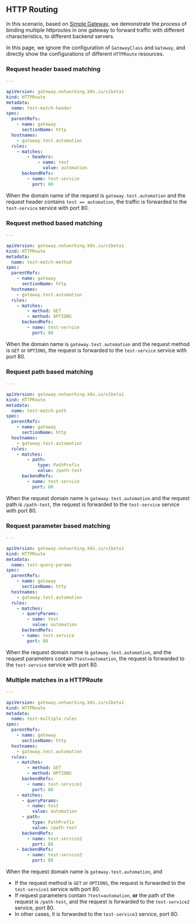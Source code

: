 ## HTTP Routing

In this scenario, based on [Simple Gateway](./simple-gateway.md), we demonstrate the process of binding multiple httproutes in one gateway to forward traffic with different characteristics, to different backend servers.

In this page, we ignore the configuration of `GatewayClass` and `Gateway`, and directly show the configurations of different `HTTPRoute` resources.

### Request header based matching

```yaml
---

apiVersion: gateway.networking.k8s.io/v1beta1
kind: HTTPRoute
metadata:
  name: test-match-header
spec:
  parentRefs:
    - name: gateway
      sectionName: http
  hostnames:
    - gateway.test.automation
  rules:
    - matches:
        - headers:
            - name: test
              value: automation
      backendRefs:
        - name: test-service
          port: 80
```

When the domain name of the request is `gateway.test.automation` and the request header contains `test == automation`, the traffic is forwarded to the `test-service` service with port 80.

### Request method based matching

```yaml
---

apiVersion: gateway.networking.k8s.io/v1beta1
kind: HTTPRoute
metadata:
  name: test-match-method
spec:
  parentRefs:
    - name: gateway
      sectionName: http
  hostnames:
    - gateway.test.automation
  rules:
    - matches:
        - method: GET
        - method: OPTIONS
      backendRefs:
        - name: test-service
          port: 80
```

When the domain name is `gateway.test.automation` and the request method is `GET` or `OPTIONS`, the request is forwarded to the `test-service` service with port 80.

### Request path based matching

```yaml
---

apiVersion: gateway.networking.k8s.io/v1beta1
kind: HTTPRoute
metadata:
  name: test-match-path
spec:
  parentRefs:
    - name: gateway
      sectionName: http
  hostnames:
    - gateway.test.automation
  rules:
    - matches:
        - path:
            type: PathPrefix
            value: /path-test
      backendRefs:
        - name: test-service
          port: 80
```

When the request domain name is `gateway.test.automation` and the request path is `/path-test`, the request is forwarded to the `test-service` service with port 80.

### Request parameter based matching

```yaml
---

apiVersion: gateway.networking.k8s.io/v1beta1
kind: HTTPRoute
metadata:
  name: test-query-params
spec:
  parentRefs:
    - name: gateway
      sectionName: http
  hostnames:
    - gateway.test.automation
  rules:
    - matches:
      - queryParams:
        - name: test
          value: automation
      backendRefs:
      - name: test-service
        port: 80
```

When the request domain name is `gateway.test.automation`, and the request parameters contain `?test=automation`, the request is forwarded to the `test-service` service with port 80.

### Multiple matches in a HTTPRoute

```yaml
---

apiVersion: gateway.networking.k8s.io/v1beta1
kind: HTTPRoute
metadata:
  name: test-multiple-rules
spec:
  parentRefs:
    - name: gateway
      sectionName: http
  hostnames:
    - gateway.test.automation
  rules:
    - matches:
        - method: GET
        - method: OPTIONS
      backendRefs:
        - name: test-service1
          port: 80
    - matches:
      - queryParams:
        - name: test
          value: automation
      - path:
          type: PathPrefix
          value: /path-test
      backendRefs:
        - name: test-service2
          port: 80
    - backendRefs:
        - name: test-service3
          port: 80
```

When the request domain name is `gateway.test.automation`, and
* If the request method is `GET` or `OPTIONS`, the request is forwarded to the `test-service1` service with port 80.
* If request parameters contain `?test=automation`, **or** the path of the request is `/path-test`, and the request is forwarded to the `test-service2` service, port 80.
* In other cases, it is forwarded to the `test-service3` service, port 80.